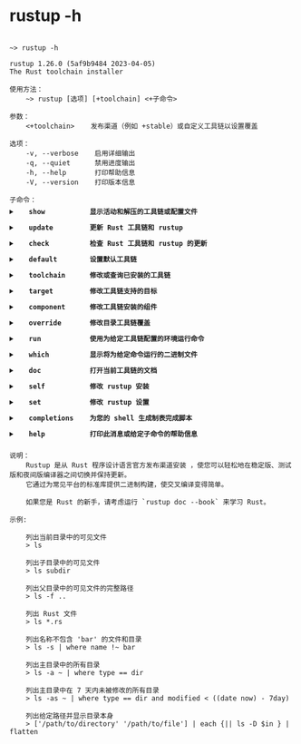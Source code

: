 # rustup -h

<!-- <style>
    details > summary {
        display: flex;
        align-items: center; /* 这将使得子元素在交叉轴上居中对齐 */
        padding-right: 10px; /* 这将为右侧的图标提供一些空间 */
        margin-left: 10px; /* 这将使得文本靠左一些 */
    }

    details > summary::-webkit-details-marker {
        float: right; /* 这将使得图标靠右 */
    }

    pre > code > details {
        margin-bottom: -20px; /* 设置标签底部边距 */
    }

    pre > code > details > details {
        margin-bottom: -20px;
    }
</style> -->

<pre><code>
~> rustup -h

rustup 1.26.0 (5af9b9484 2023-04-05)
The Rust toolchain installer

使用方法：
    ~> rustup [选项] [+toolchain] <+子命令>

参数：
    <+toolchain>    发布渠道（例如 +stable）或自定义工具链以设置覆盖

选项：
    -v, --verbose    启用详细输出
    -q, --quiet      禁用进度输出
    -h, --help       打印帮助信息
    -V, --version    打印版本信息

子命令：
    <details><summary style="line-height: 0"><strong>&nbsp;&nbsp;&nbsp;show           显示活动和解压的工具链或配置文件</strong></summary>
    ~> rustup show -h
    rustup-show
    显示活动工具链和安装的工具链或配置文件

    使用方法：
        rustup show [选项] [子命令]

    选项：
        -v, --verbose    启用带有 rustc 信息的详细输出，用于所有安装的工具链
        -h, --help       打印帮助信息

    子命令：
        <details><summary style="line-height: 0"><strong>&nbsp;&nbsp;&nbsp;&nbsp;&nbsp;&nbsp;&nbsp;active-toolchain    显示活动工具链</strong></summary>
            沾污扩展
        </details>
        <details><summary style="line-height: 0"><strong>&nbsp;&nbsp;&nbsp;&nbsp;&nbsp;&nbsp;&nbsp;home                显示计算得出的 RUSTUP_HOME 值</strong></summary>
            沾污扩展
        </details>
        <details><summary style="line-height: 0"><strong>&nbsp;&nbsp;&nbsp;&nbsp;&nbsp;&nbsp;&nbsp;profile             显示当前配置文件</strong></summary>
            沾污扩展
        </details>
        <details><summary style="line-height: 0"><strong>&nbsp;&nbsp;&nbsp;&nbsp;&nbsp;&nbsp;&nbsp;help                打印此消息或给定子命令的帮助信息</strong></summary>
            沾污扩展
        </details>

    说明：
        显示活动工具链的名称和 rustc 的版本。

        如果活动工具链安装了支持其他编译目标的支持，那么它们也会被列出。

        如果安装了多个工具链，那么所有安装的工具链也会被列出。

    </details>
    <details><summary style="line-height: 0"><strong>&nbsp;&nbsp;&nbsp;update         更新 Rust 工具链和 rustup</strong></summary>
    ~> rustup update -h
    rustup-update
    Update Rust toolchains and rustup

    USAGE:
        rustup update [OPTIONS] [toolchain]...

    ARGS:
        <toolchain>...    Toolchain name, such as 'stable', 'nightly', or '1.8.0'. For more information see `rustup help
                        toolchain`

    OPTIONS:
            --no-self-update    Don't perform self update when running the `rustup update` command
            --force             Force an update, even if some components are missing
            --force-non-host    Install toolchains that require an emulator. See
                                https://github.com/rust-lang/rustup/wiki/Non-host-toolchains
        -h, --help              Print help information

    DISCUSSION:
        With no toolchain specified, the `update` command updates each of
        the installed toolchains from the official release channels, then
        updates rustup itself.

        If given a toolchain argument then `update` updates that
        toolchain, the same as `rustup toolchain install`.
    </details>
    <details><summary style="line-height: 0"><strong>&nbsp;&nbsp;&nbsp;check          检查 Rust 工具链和 rustup 的更新</strong></summary>
    ~> rustup check -h
    rustup-check
    Check for updates to Rust toolchains and rustup

    USAGE:
        rustup check

    OPTIONS:
        -h, --help    Print help information
    </details>
    <details><summary style="line-height: 0"><strong>&nbsp;&nbsp;&nbsp;default        设置默认工具链</strong></summary>
        沾污扩展
    </details>
    <details><summary style="line-height: 0"><strong>&nbsp;&nbsp;&nbsp;toolchain      修改或查询已安装的工具链</strong></summary>
        沾污扩展
    </details>
    <details><summary style="line-height: 0"><strong>&nbsp;&nbsp;&nbsp;target         修改工具链支持的目标</strong></summary>
        沾污扩展
    </details>
    <details><summary style="line-height: 0"><strong>&nbsp;&nbsp;&nbsp;component      修改工具链安装的组件</strong></summary>
        沾污扩展
    </details>
    <details><summary style="line-height: 0"><strong>&nbsp;&nbsp;&nbsp;override       修改目录工具链覆盖</strong></summary>
        沾污扩展
    </details>
    <details><summary style="line-height: 0"><strong>&nbsp;&nbsp;&nbsp;run            使用为给定工具链配置的环境运行命令</strong></summary>
        沾污扩展
    </details>
    <details><summary style="line-height: 0"><strong>&nbsp;&nbsp;&nbsp;which          显示将为给定命令运行的二进制文件</strong></summary>
        沾污扩展
    </details>
    <details><summary style="line-height: 0"><strong>&nbsp;&nbsp;&nbsp;doc            打开当前工具链的文档</strong></summary>
        沾污扩展
    </details>
    <details><summary style="line-height: 0"><strong>&nbsp;&nbsp;&nbsp;self           修改 rustup 安装</strong></summary>
        沾污扩展
    </details>
    <details><summary style="line-height: 0"><strong>&nbsp;&nbsp;&nbsp;set            修改 rustup 设置</strong></summary>
        沾污扩展
    </details>
    <details><summary style="line-height: 0"><strong>&nbsp;&nbsp;&nbsp;completions    为您的 shell 生成制表完成脚本</strong></summary>
        沾污扩展
    </details>
    <details><summary style="line-height: 0"><strong>&nbsp;&nbsp;&nbsp;help           打印此消息或给定子命令的帮助信息</strong></summary>
        沾污扩展
    </details>

说明：
    Rustup 是从 Rust 程序设计语言官方发布渠道安装 ，使您可以轻松地在稳定版、测试版和夜间版编译器之间切换并保持更新。
    它通过为常见平台的标准库提供二进制构建，使交叉编译变得简单。

    如果您是 Rust 的新手，请考虑运行 `rustup doc --book` 来学习 Rust。

示例:

    列出当前目录中的可见文件
    > ls

    列出子目录中的可见文件
    > ls subdir

    列出父目录中的可见文件的完整路径
    > ls -f ..

    列出 Rust 文件
    > ls *.rs

    列出名称不包含 'bar' 的文件和目录
    > ls -s | where name !~ bar

    列出主目录中的所有目录
    > ls -a ~ | where type == dir

    列出主目录中在 7 天内未被修改的所有目录
    > ls -as ~ | where type == dir and modified < ((date now) - 7day)

    列出给定路径并显示目录本身
    > ['/path/to/directory' '/path/to/file'] | each {|| ls -D $in } | flatten

</code></pre>
